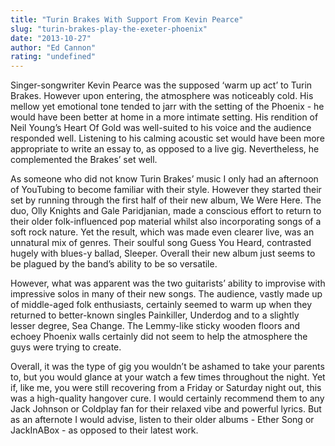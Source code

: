 ```yaml
---
title: "Turin Brakes With Support From Kevin Pearce"
slug: "turin-brakes-play-the-exeter-phoenix"
date: "2013-10-27"
author: "Ed Cannon"
rating: "undefined"
---
```


Singer-songwriter Kevin Pearce was the supposed ‘warm up act’ to Turin Brakes. However upon entering, the atmosphere was noticeably cold. His mellow yet emotional tone tended to jarr with the setting of the Phoenix - he would have been better at home in a more intimate setting. His rendition of Neil Young’s Heart Of Gold was well-suited to his voice and the audience responded well. Listening to his calming acoustic set would have been more appropriate to write an essay to, as opposed to a live gig. Nevertheless, he complemented the Brakes’ set well.

As someone who did not know Turin Brakes’ music I only had an afternoon of YouTubing to become familiar with their style. However they started their set by running through the first half of their new album, We Were Here. The duo, Olly Knights and Gale Paridjanian, made a conscious effort to return to their older folk-influenced pop material whilst also incorporating songs of a soft rock nature. Yet the result, which was made even clearer live, was an unnatural mix of genres. Their soulful song Guess You Heard, contrasted hugely with blues-y ballad, Sleeper. Overall their new album just seems to be plagued by the band’s ability to be so versatile.

However, what was apparent was the two guitarists’ ability to improvise with impressive solos in many of their new songs. The audience, vastly made up of middle-aged folk enthusiasts, certainly seemed to warm up when they returned to better-known singles Painkiller, Underdog and to a slightly lesser degree, Sea Change. The Lemmy-like sticky wooden floors and echoey Phoenix walls certainly did not seem to help the atmosphere the guys were trying to create.

Overall, it was the type of gig you wouldn’t be ashamed to take your parents to, but you would glance at your watch a few times throughout the night. Yet if, like me, you were still recovering from a Friday or Saturday night out, this was a high-quality hangover cure. I would certainly recommend them to any Jack Johnson or Coldplay fan for their relaxed vibe and powerful lyrics. But as an afternote I would advise, listen to their older albums - Ether Song or JackInABox - as opposed to their latest work.
